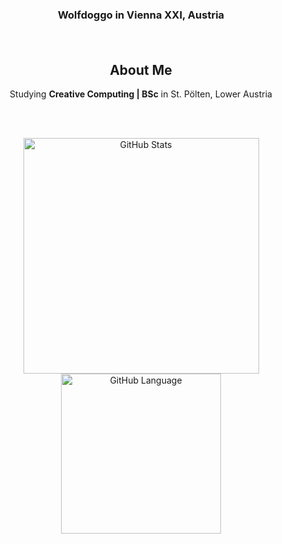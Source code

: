<div align="center">
  <h3>Wolfdoggo in Vienna XXI, Austria</h3>
  <h4></h4>
  
  <br />
  
  <div align="center">
    <h2>About Me</h2>
    <p>Studying <b>Creative Computing | BSc</b> in St. Pölten, Lower Austria</p>
  </div>

  <br />

  <p align="center">
    <br />
    <img width=377 src="https://github-readme-stats.vercel.app/api?username=DecodingInspire9211&count_private=true&show_icons=true&theme=darcula&rank_icon=percentile&include_all_commits=true" alt="GitHub Stats">
    <img width=256 src="https://github-readme-stats.vercel.app/api/top-langs/?username=DecodingInspire9211&count_private=true&show_icons=true&theme=darcula&layout=donut" alt="GitHub Language">
  </p>
  </div>

</div>
